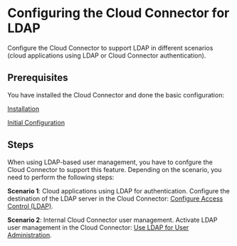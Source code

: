 <!-- loiof94810a111dd40fda07caffbbc02af87 -->

# Configuring the Cloud Connector for LDAP

Configure the Cloud Connector to support LDAP in different scenarios \(cloud applications using LDAP or Cloud Connector authentication\).



<a name="loiof94810a111dd40fda07caffbbc02af87__section_ewl_c4p_4bb"/>

## Prerequisites

You have installed the Cloud Connector and done the basic configuration:

[Installation](installation-57ae3d6.md)

[Initial Configuration](initial-configuration-db9170a.md)



<a name="loiof94810a111dd40fda07caffbbc02af87__section_yrp_c4p_4bb"/>

## Steps

When using LDAP-based user management, you have to confgure the Cloud Connector to support this feature. Depending on the scenario, you need to perform the following steps:

**Scenario 1**: Cloud applications using LDAP for authentication. Configure the destination of the LDAP server in the Cloud Connector: [Configure Access Control \(LDAP\)](configure-access-control-ldap-e4ba9b3.md).

**Scenario 2**: Internal Cloud Connector user management. Activate LDAP user management in the Cloud Connector: [Use LDAP for User Administration](use-ldap-for-user-administration-120ceec.md).

